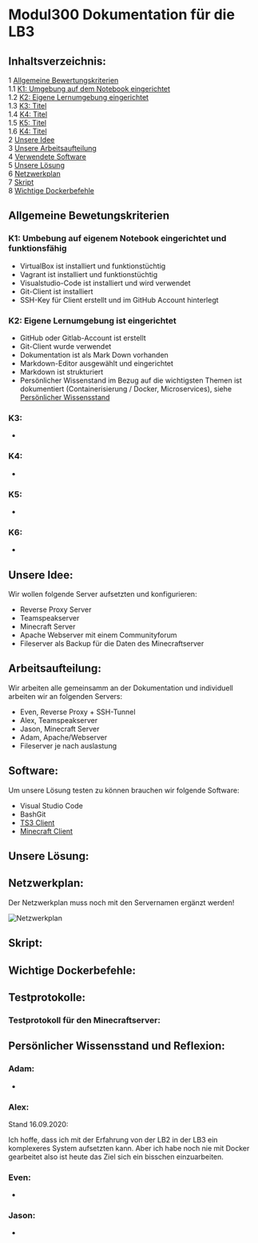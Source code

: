 # Modul300 Dokumentation für die LB3

## Inhaltsverzeichnis:
1 [Allgemeine Bewertungskriterien](#Allgemein)<br>
  1.1 [K1: Umgebung auf dem Notebook eingerichtet](#K1)<br>
  1.2 [K2: Eigene Lernumgebung eingerichtet](#K2)<br>
  1.3 [K3: Titel](#K3)<br>
  1.4 [K4: Titel](#K4)<br>
  1.5 [K5: Titel](#K5)<br>
  1.6 [K4: Titel](#K6)<br>
2 [Unsere Idee](#Idee)<br>
3 [Unsere Arbeitsaufteilung](#Arbeitsaufteilung)<br>
4 [Verwendete Software](#Software)<br>
5 [Unsere Lösung](#Lösung)<br>
6 [Netzwerkplan](#Netzwerkplan)<br>
7 [Skript](#Skript)<br>
8 [Wichtige Dockerbefehle](#Befehle)<br>


## Allgemeine Bewetungskriterien <a name="Allgemein"></a>

### K1: Umbebung auf eigenem Notebook eingerichtet und funktionsfähig <a name="K1"></a>
- VirtualBox ist installiert und funktionstüchtig
- Vagrant ist installiert und funktionstüchtig
- Visualstudio-Code ist installiert und wird verwendet
- Git-Client ist installiert
- SSH-Key für Client erstellt und im GitHub Account hinterlegt

### K2: Eigene Lernumgebung ist eingerichtet <a name="K2"></a>
- GitHub oder Gitlab-Account ist erstellt
- Git-Client wurde verwendet
- Dokumentation ist als Mark Down vorhanden
- Markdown-Editor ausgewählt und eingerichtet
- Markdown ist strukturiert
- Persönlicher Wissenstand im Bezug auf die wichtigsten Themen ist dokumentiert (Containerisierung / Docker, Microservices), siehe [Persönlicher Wissensstand](#Wissensstand)

### K3: <a name="K3"></a>
-

### K4: <a name="K4"></a>
-

### K5: <a name="K5"></a>
-

### K6: <a name="K6"></a>
-


## Unsere Idee: <a name="Idee"></a>

Wir wollen folgende Server aufsetzten und konfigurieren:

  - Reverse Proxy Server
  - Teamspeakserver
  - Minecraft Server
  - Apache Webserver mit einem Communityforum
  - Fileserver als Backup für die Daten des Minecraftserver

## Arbeitsaufteilung: <a name="Arbeitsaufteilung"></a>

Wir arbeiten alle gemeinsamm an der Dokumentation und individuell arbeiten wir an folgenden Servers:

  - Even, Reverse Proxy + SSH-Tunnel
  - Alex, Teamspeakserver
  - Jason, Minecraft Server
  - Adam, Apache/Webserver
  - Fileserver je nach auslastung

## Software: <a name="Software"></a>

Um unsere Lösung testen zu können brauchen wir folgende Software:

- Visual Studio Code
- BashGit
- <a href="https://www.teamspeak.com/en/downloads/">TS3 Client</a>
- <a href="https://www.minecraft.net/de-de/download">Minecraft Client</a>

## Unsere Lösung: <a name="Lösung"></a>


## Netzwerkplan: <a name="Netzwerkplan"></a>
Der Netzwerkplan muss noch mit den Servernamen ergänzt werden!

![Netzwerkplan](https://github.com/Even-Dietrich/Modul300/tree/master/LB3/img/Netzwerkplan_nichtfertig.jpg)

## Skript: <a name="Skript"></a>

## Wichtige Dockerbefehle: <a name="Befehle"></a><br>

## Testprotokolle: <a name="Testprotokolle"></a><br>

### Testprotokoll für den Minecraftserver: <a name="MC-Test"></a><br>




  ## Persönlicher Wissensstand und Reflexion: <a name="Wissensstand"></a><br>
  
  ### Adam: <a name="Adam"></a><br>
  -
  
  ### Alex: <a name="Alex"></a><br>
  Stand 16.09.2020:

  Ich hoffe, dass ich mit der Erfahrung von der LB2 in der LB3 ein komplexeres System aufsetzten kann. Aber ich habe noch nie mit Docker gearbeitet also ist heute das Ziel sich ein bisschen einzuarbeiten.
  
  
  
  ### Even: <a name="Even"></a><br>
  -
  
  ### Jason: <a name="Jason"></a><br>
  -
